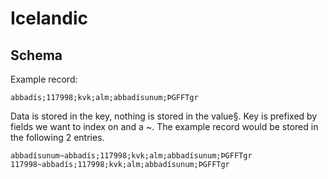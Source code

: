 # Icelandic

## Schema

Example record:

```
abbadís;117998;kvk;alm;abbadísunum;ÞGFFTgr
```

Data is stored in the key, nothing is stored in the value§. Key is prefixed by fields we want to index on and a ~. The example record would be stored in the following 2 entries.

```
abbadísunum~abbadís;117998;kvk;alm;abbadísunum;ÞGFFTgr
117998~abbadís;117998;kvk;alm;abbadísunum;ÞGFFTgr
```
